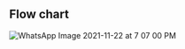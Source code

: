 ## Flow chart

![WhatsApp Image 2021-11-22 at 7 07 00 PM](https://user-images.githubusercontent.com/94225539/142871687-ea5733cd-c6a0-45a6-883b-6c723c25018c.jpeg)
